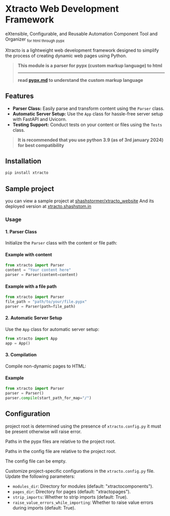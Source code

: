 
# Xtracto Web Development Framework
eXtensible, Configurable, and Reusable Automation Component Tool and Organizer <sub>for html through pypx</sub>


Xtracto is a lightweight web development framework designed to simplify the process of creating dynamic web pages using Python.

> **This module is a parser for pypx (custom markup language) to html**
> ****
> **read [pypx.md](https://github.com/shashstormer/xtracto/blob/master/xtracto/pypx.md) to understand the custom markup language**

## Features

- **Parser Class:** Easily parse and transform content using the `Parser` class.
- **Automatic Server Setup:** Use the `App` class for hassle-free server setup with FastAPI and Uvicorn.
- **Testing Support:** Conduct tests on your content or files using the `Tests` class.

> **It is recommended that you use python 3.9 (as of 3rd january 2024) for best compatibility**

## Installation

```cmd
pip install xtracto
```


## Sample project

you can view a sample project at [shashstormer/xtracto_website](https://github.com/shashstormer/xtracto_website)
And its deployed version at [xtracto.shashstom.in](https://xtracto.shashstorm.in/)

### Usage

#### 1. Parser Class

Initialize the `Parser` class with the content or file path:


#### Example with content
```python
from xtracto import Parser
content = "Your content here"
parser = Parser(content=content)
```


#### Example with a file path
```python
from xtracto import Parser
file_path = "path/to/your/file.pypx"
parser = Parser(path=file_path)
```

#### 2. Automatic Server Setup

Use the `App` class for automatic server setup:

```python
from xtracto import App
app = App()
```

#### 3. Compilation

Compile non-dynamic pages to HTML:


#### Example
```python
from xtracto import Parser
parser = Parser()
parser.compile(start_path_for_map="/")
```


## Configuration


project root is determined using the presence of `xtracto.config.py` it must be present otherwise will raise error.

Paths in the pypx files are relative to the project root.

Paths in the config file are relative to the project root.

The config file can be empty.

Customize project-specific configurations in the `xtracto.config.py` file. Update the following parameters:

- `modules_dir`: Directory for modules (default: "xtractocomponents").
- `pages_dir`: Directory for pages (default: "xtractopages").
- `strip_imports`: Whether to strip imports (default: True).
- `raise_value_errors_while_importing`: Whether to raise value errors during imports (default: True).
